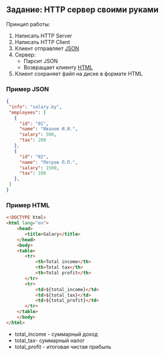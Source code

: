 ## Задание: HTTP сервер своими руками

Принцип работы:
1. Написать HTTP Server
2. Написать HTTP Client
3. Клиент отправляет [JSON](#пример-json)
4. Сервер:
   - Парсит JSON
   - Возвращает клиенту [HTML](#пример-html)
5. Клиент сохраняет файл на диске в формате HTML

### Пример JSON
```json
{
 "info": "salary.by",
 "employees": [
   {
     "id": "01",
     "name": "Иванов И.И.",
     "salary": 500,
     "tax": 200
   },
   {
     "id": "02",
     "name": "Петров П.П.",
     "salary": 1500,
     "tax": 100
   },
 ]
}
```

### Пример HTML
```html
<!DOCTYPE html>
<html lang="en">
    <head>
       <title>Salary</title>
    </head>
    <body>
    <table>
       <tr>
           <th>Total income</th>
           <th>Total tax</th>
           <th>Total profit</th>
       </tr>
       <tr>
           <td>${total_income}</td>
           <td>${total_tax}</td>
           <td>${total_profit}</td>
       </tr>
    </table>
    </body>
</html>
```
- total_income - суммарный доход
- total_tax- суммарный налог 
- total_profit - итоговая чистая прибыль